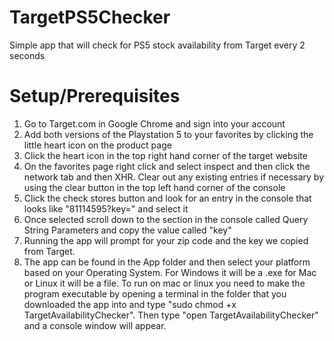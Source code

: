 # TargetPS5Checker
Simple app that will check for PS5 stock availability from Target every 2 seconds

# Setup/Prerequisites
1. Go to Target.com in Google Chrome and sign into your account
2. Add both versions of the Playstation 5 to your favorites by clicking the little heart icon on the product page
3. Click the heart icon in the top right hand corner of the target website
4. On the favorites page right click and select inspect and then click the network tab and then XHR. Clear out any existing entries if necessary by using the clear button in the top left hand corner of the console
5. Click the check stores button and look for an entry in the console that looks like "81114595?key=" and select it
6. Once selected scroll down to the section in the console called Query String Parameters and copy the value called "key"
7. Running the app will prompt for your zip code and the key we copied from Target. 
8. The app can be found in the App folder and then select your platform based on your Operating System. For Windows it will be a .exe for Mac or Linux it will be a file. To run on mac or linux you need to make the program executable by opening a terminal in the folder that you downloaded the app into and type "sudo chmod +x TargetAvailabilityChecker". Then type "open TargetAvailabilityChecker" and a console window will appear. 

